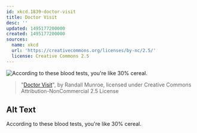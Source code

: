 ```yaml
---
id: xkcd.1839-doctor-visit
title: Doctor Visit
desc: ''
updated: 1495177200000
created: 1495177200000
sources:
  name: xkcd
  url: 'https://creativecommons.org/licenses/by-nc/2.5/'
  license: Creative Commons 2.5
---
```

![According to these blood tests, you're like 30% cereal.](https://imgs.xkcd.com/comics/doctor_visit.png)
> "[Doctor Visit](https://xkcd.com/1839/)", by Randall Munroe, licensed under Creative Commons Attribution-NonCommercial 2.5 License

## Alt Text
According to these blood tests, you're like 30% cereal.
